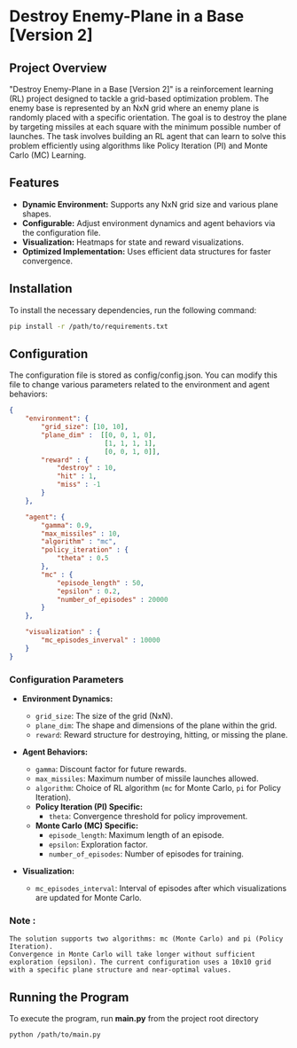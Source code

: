 # Destroy Enemy-Plane in a Base [Version 2]

## Project Overview
"Destroy Enemy-Plane in a Base [Version 2]" is a reinforcement learning (RL) project designed to tackle a grid-based optimization problem. The enemy base is represented by an NxN grid where an enemy plane is randomly placed with a specific orientation. The goal is to destroy the plane by targeting missiles at each square with the minimum possible number of launches. The task involves building an RL agent that can learn to solve this problem efficiently using algorithms like Policy Iteration (PI) and Monte Carlo (MC) Learning.

## Features
- **Dynamic Environment:** Supports any NxN grid size and various plane shapes.
- **Configurable:** Adjust environment dynamics and agent behaviors via the configuration file.
- **Visualization:** Heatmaps for state and reward visualizations.
- **Optimized Implementation:** Uses efficient data structures for faster convergence.

## Installation

To install the necessary dependencies, run the following command:

```bash
pip install -r /path/to/requirements.txt
```
## Configuration

The configuration file is stored as config/config.json. You can modify this file to change various parameters related to the environment and agent behaviors:

```json
{
    "environment": {
        "grid_size": [10, 10],
        "plane_dim" :  [[0, 0, 1, 0],
                        [1, 1, 1, 1],
                        [0, 0, 1, 0]],
        "reward" : {
            "destroy" : 10,
            "hit" : 1,
            "miss" : -1
        }
    },

    "agent": {
        "gamma": 0.9,
        "max_missiles" : 10,
        "algorithm" : "mc",
        "policy_iteration" : {
            "theta" : 0.5
        },
        "mc" : {
            "episode_length" : 50,
            "epsilon" : 0.2,
            "number_of_episodes" : 20000
        }
    },

    "visualization" : {
        "mc_episodes_inverval" : 10000
    }
}
```

### Configuration Parameters

-   **Environment Dynamics:**
    
    -   `grid_size`: The size of the grid (NxN).
    -   `plane_dim`: The shape and dimensions of the plane within the grid.
    -   `reward`: Reward structure for destroying, hitting, or missing the plane.
-   **Agent Behaviors:**
    
    -   `gamma`: Discount factor for future rewards.
    -   `max_missiles`: Maximum number of missile launches allowed.
    -   `algorithm`: Choice of RL algorithm (`mc` for Monte Carlo, `pi` for Policy Iteration).
    -   **Policy Iteration (PI) Specific:**
        -   `theta`: Convergence threshold for policy improvement.
    -   **Monte Carlo (MC) Specific:**
        -   `episode_length`: Maximum length of an episode.
        -   `epsilon`: Exploration factor.
        -   `number_of_episodes`: Number of episodes for training.
-   **Visualization:**
    
    -   `mc_episodes_interval`: Interval of episodes after which visualizations are updated for Monte Carlo.

### Note :
    The solution supports two algorithms: mc (Monte Carlo) and pi (Policy Iteration).
    Convergence in Monte Carlo will take longer without sufficient exploration (epsilon). The current configuration uses a 10x10 grid with a specific plane structure and near-optimal values.


## Running the Program

To execute the program, run **main.py** from the project root directory

```bash
python /path/to/main.py
```